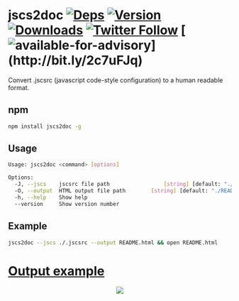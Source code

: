 # jscs2doc [![Deps](https://img.shields.io/david/FGRibreau/jscs2doc.svg)](https://david-dm.org/FGRibreau/jscs2doc) [![Version](https://img.shields.io/npm/v/jscs2doc.svg)](https://www.npmjs.com/package/jscs2doc)  [![Downloads](http://img.shields.io/npm/dm/jscs2doc.svg)](https://www.npmjs.com/package/jscs2doc) [![Twitter Follow](https://img.shields.io/twitter/follow/fgribreau.svg?style=flat)](https://twitter.com/FGRibreau) [![available-for-advisory](https://img.shields.io/badge/available%20for%20advising-yes-ff69b4.svg?)](http://bit.ly/2c7uFJq)


Convert .jscsrc (javascript code-style configuration) to a human readable format.

## npm

```bash
npm install jscs2doc -g
```

## Usage

```bash
Usage: jscs2doc <command> [options]

Options:
  -J, --jscs    jscsrc file path                 [string] [default: "./.jscsrc"]
  -O, --output  HTML output file path        [string] [default: "./README.html"]
  -h, --help    Show help                                              [boolean]
  --version     Show version number                                    [boolean]
```

## Example

```bash
jscs2doc --jscs ./.jscsrc --output README.html && open README.html
```

# [Output example](/examples)

<p align="center"><a href="https://www.youtube.com/watch?v=dd--tIkrVoA"><img src="https://cloud.githubusercontent.com/assets/138050/9570052/4f985bc6-4f7e-11e5-8a8c-aefb1ae6dbae.gif" />
</a></p>
